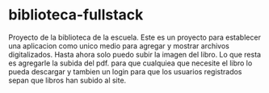 # biblioteca-fullstack
Proyecto de la biblioteca de la escuela. Este es un proyecto para establecer una aplicacion como unico medio para agregar y mostrar
archivos digitalizados. Hasta ahora solo puedo subir la imagen del libro. Lo que resta es agregarle la subida del pdf. para que cualquiea que necesite el libro lo pueda descargar y tambien un login para que los usuarios registrados sepan que libros han subido al site. 
